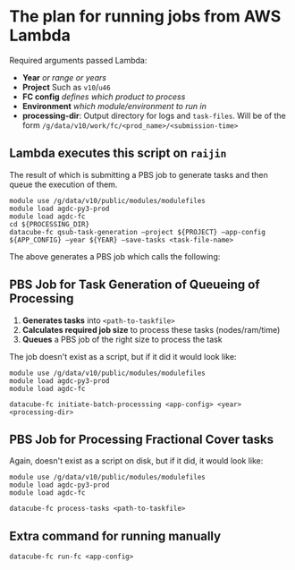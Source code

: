 
# The plan for running jobs from AWS Lambda

Required arguments passed Lambda:

* **Year** _or range or years_
* **Project** Such as `v10`/`u46`
* **FC config** _defines which product to process_
* **Environment** _which module/environment to run in_
* **processing-dir**: Output directory for logs and `task-files`. Will be of the form `/g/data/v10/work/fc/<prod_name>/<submission-time>`


## Lambda executes this script on `raijin`
The result of which is submitting a PBS job to generate tasks and then
queue the execution of them.
```
module use /g/data/v10/public/modules/modulefiles
module load agdc-py3-prod
module load agdc-fc
cd ${PROCESSING_DIR}
datacube-fc qsub-task-generation —project ${PROJECT} —app-config ${APP_CONFIG} —year ${YEAR} —save-tasks <task-file-name>
```

The above generates a PBS job which calls the following:

## PBS Job for Task Generation of Queueing of Processing

1. **Generates tasks** into `<path-to-taskfile>`
2. **Calculates required job size** to process these tasks (nodes/ram/time)
3. **Queues** a PBS job of the right size to process the task

The job doesn't exist as a script, but if it did it would look like:
```
module use /g/data/v10/public/modules/modulefiles
module load agdc-py3-prod
module load agdc-fc

datacube-fc initiate-batch-processsing <app-config> <year> <processing-dir>
```



## PBS Job for Processing Fractional Cover tasks

Again, doesn't exist as a script on disk, but if it did, it would look like:

```
module use /g/data/v10/public/modules/modulefiles
module load agdc-py3-prod
module load agdc-fc

datacube-fc process-tasks <path-to-taskfile>
```



## Extra command for running manually

`datacube-fc run-fc <app-config>`